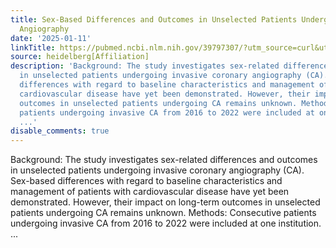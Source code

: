 ```yaml
---
title: Sex-Based Differences and Outcomes in Unselected Patients Undergoing Coronary
  Angiography
date: '2025-01-11'
linkTitle: https://pubmed.ncbi.nlm.nih.gov/39797307/?utm_source=curl&utm_medium=rss&utm_campaign=pubmed-2&utm_content=1FakS-2QOkCT8HsMOQP1bCRQ4YzyumYOmxmF0moLsQ3dFB1E9V&fc=20220326224207&ff=20250112170448&v=2.18.0.post9+e462414
source: heidelberg[Affiliation]
description: 'Background: The study investigates sex-related differences and outcomes
  in unselected patients undergoing invasive coronary angiography (CA). Sex-based
  differences with regard to baseline characteristics and management of patients with
  cardiovascular disease have yet been demonstrated. However, their impact on long-term
  outcomes in unselected patients undergoing CA remains unknown. Methods: Consecutive
  patients undergoing invasive CA from 2016 to 2022 were included at one institution.
  ...'
disable_comments: true
---
```

Background: The study investigates sex-related differences and outcomes in unselected patients undergoing invasive coronary angiography (CA). Sex-based differences with regard to baseline characteristics and management of patients with cardiovascular disease have yet been demonstrated. However, their impact on long-term outcomes in unselected patients undergoing CA remains unknown. Methods: Consecutive patients undergoing invasive CA from 2016 to 2022 were included at one institution. ...